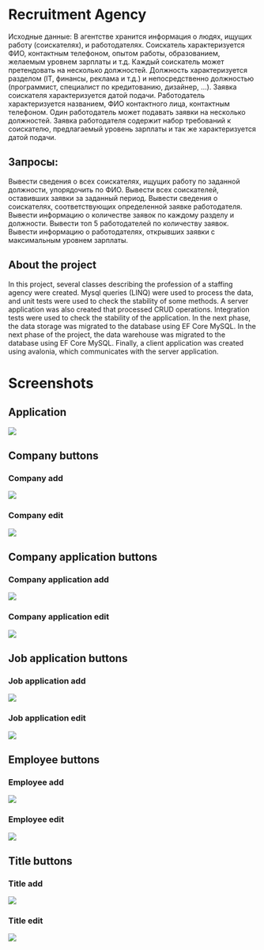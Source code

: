 # Recruitment Agency

Исходные данные: В агентстве хранится информация о людях, ищущих работу (соискателях), и работодателях. Соискатель характеризуется ФИО, контактным телефоном, опытом работы, образованием, желаемым уровнем зарплаты и т.д. Каждый соискатель может претендовать на несколько должностей. Должность характеризуется разделом (IT, финансы, реклама и т.д.) и непосредственно должностью (программист, специалист по кредитованию, дизайнер, ...). Заявка соискателя характеризуется датой подачи. Работодатель характеризуется названием, ФИО контактного лица, контактным телефоном. Один работодатель может подавать заявки на несколько должностей. Заявка работодателя содержит набор требований к соискателю, предлагаемый уровень зарплаты и так же характеризуется датой подачи.

## Запросы:

Вывести сведения о всех соискателях, ищущих работу по заданной должности, упорядочить по ФИО.
Вывести всех соискателей, оставивших заявки за заданный период.
Вывести сведения о соискателях, соответствующих определенной заявке работодателя.
Вывести информацию о количестве заявок по каждому разделу и должности.
Вывести топ 5 работодателей по количеству заявок.
Вывести информацию о работодателях, открывших заявки с максимальным уровнем зарплаты.

## About the project

In this project, several classes describing the profession of a staffing agency were created.
Mysql queries (LINQ) were used to process the data, and unit tests were used to check the stability of some methods.
A server application was also created that processed CRUD operations.
Integration tests were used to check the stability of the application.
In the next phase, the data storage was migrated to the database using EF Core MySQL.
In the next phase of the project, the data warehouse was migrated to the database using EF Core MySQL.
Finally, a client application was created using avalonia, which communicates with the server application.

# Screenshots
## Application
![](/Recruitment/RecruitmentAgency/RecruitmentAgency.Client/Assets/MainWindow.png)
## Company buttons
### Company add
![](/Recruitment/RecruitmentAgency/RecruitmentAgency.Client/Assets/CompanyAdd.png)
### Company edit
![](/Recruitment/RecruitmentAgency/RecruitmentAgency.Client/Assets/CompanyEdit.png)
## Company application buttons
### Company application add
![](/Recruitment/RecruitmentAgency/RecruitmentAgency.Client/Assets/CompanyApplicationAdd.png)
### Company application edit
![](/Recruitment/RecruitmentAgency/RecruitmentAgency.Client/Assets/CompanyApplicationEdit.png)
## Job application buttons
### Job application add
![](/Recruitment/RecruitmentAgency/RecruitmentAgency.Client/Assets/JobApplicationAdd.png)
### Job application edit
![](/Recruitment/RecruitmentAgency/RecruitmentAgency.Client/Assets/JobApplicationEdit.png)
## Employee buttons
### Employee add
![](/Recruitment/RecruitmentAgency/RecruitmentAgency.Client/Assets/EmployeeAdd.png)
### Employee edit
![](/Recruitment/RecruitmentAgency/RecruitmentAgency.Client/Assets/EmployeeEdit.png)
## Title buttons
### Title add
![](/Recruitment/RecruitmentAgency/RecruitmentAgency.Client/Assets/TitleAdd.png)
### Title edit
![](/Recruitment/RecruitmentAgency/RecruitmentAgency.Client/Assets/TitleEdit.png)
